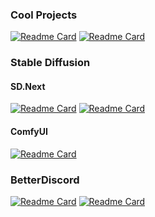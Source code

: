 ### Cool Projects
[![Readme Card](https://github-readme-stats.vercel.app/api/pin/?username=BinaryQuantumSoul&repo=BinaryMod&theme=merko&border_color=a7cd00)](https://github.com/BinaryQuantumSoul/BinaryMod) 
[![Readme Card](https://github-readme-stats.vercel.app/api/pin/?username=BinaryQuantumSoul&repo=nautilus-pdf-combine&theme=merko&border_color=a7cd00)](https://github.com/BinaryQuantumSoul/nautilus-pdf-combine)

### Stable Diffusion
#### SD.Next
[![Readme Card](https://github-readme-stats.vercel.app/api/pin/?username=vladmandic&repo=automatic&theme=aura&border_color=9e74f9)](https://github.com/vladmandic/automatic)
[![Readme Card](https://github-readme-stats.vercel.app/api/pin/?username=BinaryQuantumSoul&repo=sdnext-remote-inference&theme=aura&border_color=9e74f9)](https://github.com/BinaryQuantumSoul/sdnext-remote-inference)
<!-- [![Readme Card](https://github-readme-stats.vercel.app/api/pin/?username=BinaryQuantumSoul&repo=sdnext-ui-ux&theme=aura&border_color=9e74f9)](https://github.com/BinaryQuantumSoul/sdnext-ui-ux) -->
<!-- [![Readme Card](https://github-readme-stats.vercel.app/api/pin/?username=BinaryQuantumSoul&repo=sdnext-carefree&theme=aura&border_color=9e74f9)](https://github.com/BinaryQuantumSoul/sdnext-carefree) -->

#### ComfyUI
<!-- [![Readme Card](https://github-readme-stats.vercel.app/api/pin/?username=BinaryQuantumSoul&repo=ComfyNest&theme=aura&border_color=9e74f9)](https://github.com/BinaryQuantumSoul/ComfyNest) -->
[![Readme Card](https://github-readme-stats.vercel.app/api/pin/?username=Stability-AI&repo=StableSwarmUI&theme=aura&border_color=9e74f9)](https://github.com/Stability-AI/StableSwarmUI)

### BetterDiscord
[![Readme Card](https://github-readme-stats.vercel.app/api/pin/?username=BinaryQuantumSoul&repo=discord-better-messages&theme=dark&border_color=ffffffe&bg_color=5165f6)](https://github.com/BinaryQuantumSoul/discord-better-messages)
[![Readme Card](https://github-readme-stats.vercel.app/api/pin/?username=BinaryQuantumSoul&repo=discord-latex&theme=dark&border_color=ffffffe&bg_color=5165f6)](https://github.com/BinaryQuantumSoul/discord-latex)
